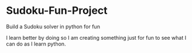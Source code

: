 # Sudoku-Fun-Project
Build a Sudoku solver in python for fun

I learn better by doing so I am creating something just for fun to see what I can do as I learn python.

